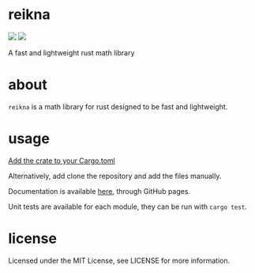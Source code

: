 # reikna

[![](https://travis-ci.org/phillip-h/reikna.svg?branch=master)](https://travis-ci.org/phillip-h/reikna) [![](https://img.shields.io/crates/v/reikna.svg)](https://crates.io/crates/reikna)

A fast and lightweight rust math library

# about

`reikna` is a math library for rust designed to be fast and lightweight. 

# usage

[Add the crate to your Cargo.toml](https://crates.io/crates/reikna)

Alternatively, add clone the repository and add the files manually.

Documentation is available
[here](https://phillip-h.github.io/reikna/reikna/index.html), 
through GitHub pages.

Unit tests are available for each module, they can be run with `cargo test`.

# license

Licensed under the MIT License, see LICENSE for more information.
